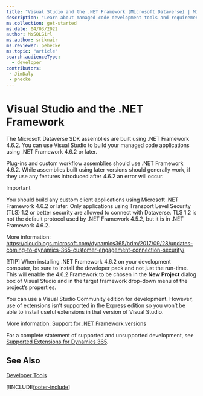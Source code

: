 ```yaml
---
title: "Visual Studio and the .NET Framework (Microsoft Dataverse) | Microsoft Docs" 
description: "Learn about managed code development tools and requirements."
ms.collection: get-started
ms.date: 04/03/2022
author: MsSQLGirl
ms.author: sriknair
ms.reviewer: pehecke
ms.topic: "article"
search.audienceType: 
  - developer
contributors:
 - JimDaly
 - phecke
---
```


# Visual Studio and the .NET Framework

The Microsoft Dataverse SDK assemblies are built using .NET Framework 4.6.2. You can use Visual Studio to build your managed code applications using .NET Framework 4.6.2 or later.

Plug-ins and custom workflow assemblies should use .NET Framework 4.6.2. While assemblies built using later versions should generally work, if they use any features introduced after 4.6.2 an error will occur.

> [!IMPORTANT]
> You should build any custom client applications using Microsoft .NET Framework 4.6.2 or later.
> Only applications using Transport Level Security (TLS) 1.2 or better security are allowed to connect with Dataverse. TLS 1.2 is not the default protocol used by .NET Framework 4.5.2, but it is in .NET Framework 4.6.2.
>
> More information: <https://cloudblogs.microsoft.com/dynamics365/bdm/2017/09/28/updates-coming-to-dynamics-365-customer-engagement-connection-security/>
>
> [!TIP]
> When installing .NET Framework 4.6.2 on your development computer, be sure to install the developer pack and not just the run-time. This will enable the 4.6.2 Framework to be chosen in the **New Project** dialog box of Visual Studio and in the target framework drop-down menu of the project’s properties.  

You can use a Visual Studio Community edition for development. However, use of extensions isn’t supported in the Express edition so you won’t be able to install useful extensions in that version of Visual Studio.

More information: [Support for .NET Framework versions](/dynamics365/customer-engagement/developer/supported-extensions#SupportNET)

For a complete statement of supported and unsupported development, see [Supported Extensions for Dynamics 365](/dynamics365/customer-engagement/developer/supported-extensions#SupportNET).

## See Also

[Developer Tools](/dynamics365/customer-engagement/developer/developer-tools)

[!INCLUDE[footer-include](../../../includes/footer-banner.md)]
